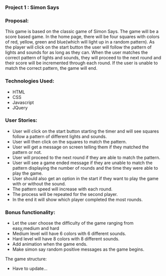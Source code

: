 
### Project 1 : Simon Says

### Proposal:

This game is based on the classic game of Simon Says. The game will be a score based game. In the home page, there will be four squares with colors of red, yellow, green and blue(which will light up in a random pattern). As the player will click on the start button the user will follow the pattern of lights and sounds for as long as they can. When the user matches the correct pattern of lights and sounds, they will proceed to the next round and their score will be incremented through each round. If the user is unable to match the correct pattern, the game will end.

### Technologies Used:

* HTML
* CSS
* Javascript
* JQuery

### User Stories:
*	User will click on the start button starting the timer and will see squares follow a pattern of different lights and sounds.
* User will then click on the squares to match the pattern.
* User will get a message on screen telling them if they matched the pattern or not.
* User will proceed to the next round if they are able to match the pattern.
* User will see a game ended message if they are unable to match the pattern displaying the number of rounds and the time they were able to play the game.
*	User should also get an option in the start if they want to play the game with or without the sound.
* The pattern speed will increase with each round.
*	The process will be repeated for the second player.
*	In the end it will show which player completed the most rounds.

### Bonus functionality:
*	Let the user choose the difficulty of the game ranging from easy,medium and hard
* Medium level will have 6 colors with 6 different sounds.
* Hard level will have 8 colors with 8 different sounds.
* Add animation when the game ends.
*	Make simon say random positive messages as the game begins.


The game structure:
* Have to update...
